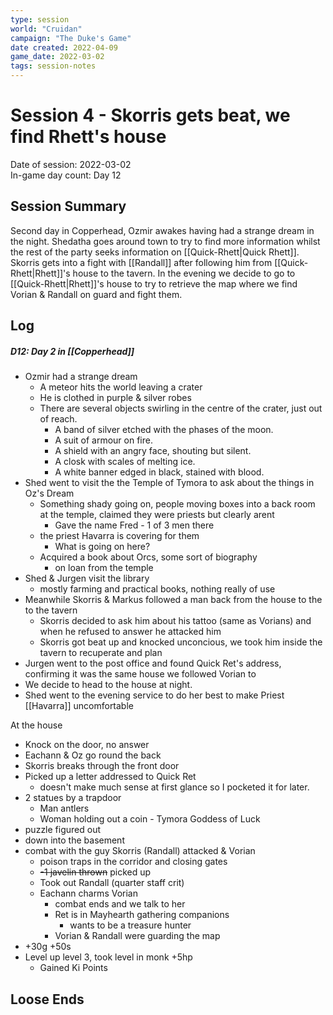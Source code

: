 ```yaml
---
type: session
world: "Cruidan"
campaign: "The Duke's Game"
date created: 2022-04-09
game_date: 2022-03-02
tags: session-notes
---
```

# Session 4 - Skorris gets beat, we find Rhett's house
Date of session: 2022-03-02  
In-game day count: Day 12

## Session Summary
Second day in Copperhead, Ozmir awakes having had a strange dream in the night. Shedatha goes around town to try to find more information whilst the rest of the party seeks information on [[Quick-Rhett|Quick Rhett]]. Skorris gets into a fight with [[Randall]] after following him from [[Quick-Rhett|Rhett]]'s house to the tavern. In the evening we decide to go to [[Quick-Rhett|Rhett]]'s house to try to retrieve the map where we find Vorian & Randall on guard and fight them.

## Log
##### D12: Day 2 in [[Copperhead]]
- Ozmir had a strange dream
	- A meteor hits the world leaving a crater
	- He is clothed in purple & silver robes
	- There are several objects swirling in the centre of the crater, just out of reach.
		- A band of silver etched with the phases of the moon.
		- A suit of armour on fire.
		- A shield with an angry face, shouting but silent.
		- A closk with scales of melting ice.
		- A white banner edged in black, stained with blood.
- Shed went to visit the the Temple of Tymora to ask about the things in Oz's Dream
	- Something shady going on, people moving boxes into a back room at the temple, claimed they were priests but clearly arent
		- Gave the name Fred - 1 of 3 men there
	- the priest Havarra is covering for them
		- What is going on here?
	- Acquired a book about Orcs, some sort of biography
		- on loan from the temple
- Shed & Jurgen visit the library
	- mostly farming and practical books, nothing really of use
- Meanwhile Skorris & Markus followed a man back from the house to the to the tavern
	- Skorris decided to ask him about his tattoo (same as Vorians) and when he refused to answer he attacked him
	- Skorris got beat up and knocked unconcious, we took him inside the tavern to recuperate and plan
- Jurgen went to the post office and found Quick Ret's address, confirming it was the same house we followed Vorian to
- We decide to head to the house at night.
- Shed went to the evening service to do her best to make Priest [[Havarra]] uncomfortable

At the house
- Knock on the door, no answer
- Eachann & Oz go round the back
- Skorris breaks through the front door
- Picked up a letter addressed to Quick Ret
	- doesn't make much sense at first glance so I pocketed it for later.
- 2 statues by a trapdoor
	- Man antlers
	- Woman holding out a coin - Tymora Goddess of Luck
- puzzle figured out
- down into the basement
- combat with the guy Skorris (Randall) attacked & Vorian
	- poison traps in the corridor and closing gates
	- ~~-1 javelin thrown~~  picked up
	- Took out Randall (quarter staff crit)
	- Eachann charms Vorian
		- combat ends and we talk to her
		- Ret is in Mayhearth gathering companions
			- wants to be a treasure hunter
		- Vorian & Randall were guarding the map
- +30g +50s
- Level up level 3, took level in monk +5hp
	- Gained Ki Points

## Loose Ends

